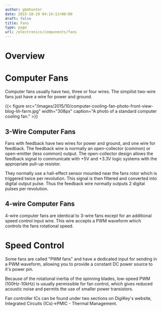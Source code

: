 ```yaml
---
author: gbmhunter
date: 2015-10-29 04:14:11+00:00
draft: false
title: Fans
type: page
url: /electronics/components/fans
---
```


# Overview

# Computer Fans

Computer fans usually have two, three or four wires. The simpilist two-wire fans just have a wire for power and ground.

{{< figure src="/images/2015/10/computer-cooling-fan-photo-front-view-blog-lili-farm.jpg" width="308px" caption="A photo of a standard computer cooling fan."  >}}

## 3-Wire Computer Fans

Fans with feedback have two wires for power and ground, and one wire for feedback. The feedback wire is normally an open-collector (common) or open-emitter (less common) output. The open-collector design allows the feedback signal to communicate with +5V and +3.3V logic systems with the appropriate pull-up resistor.

They normally use a hall-effect sensor mounted near the fans rotor which is triggered twice per revolution. This signal is then filtered and converted into digital output pulse. Thus the feedback wire normally outputs 2 digital pulses per revolution.

## 4-wire Computer Fans

4-wire computer fans are identical to 3-wire fans except for an additional speed control input wire. This wire accepts a PWM waveform which controls the fans rotational speed.

# Speed Control

Some fans are called "PWM fans" and have a dedicated input for sending in a PWM waveform, allowing you to provide a constant DC power source to it's power pin.

Because of the rotational inertia of the spinning blades, low-speed PWM (100Hz-10kHz) is usually permissible for fan control, which gives reduced acoustic noise and permits the use of smaller power transistors.

Fan controller ICs can be found under two sections on DigiKey's website, Integrated Circuits (ICs)->PMIC - Thermal Management. 

